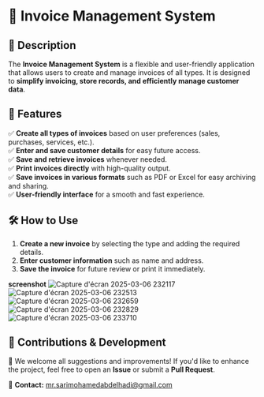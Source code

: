 # 🧾 Invoice Management System  

## 📌 Description  
The **Invoice Management System** is a flexible and user-friendly application that allows users to create and manage invoices of all types. It is designed to **simplify invoicing, store records, and efficiently manage customer data**.  

## 🚀 Features  
✅ **Create all types of invoices** based on user preferences (sales, purchases, services, etc.).  
✅ **Enter and save customer details** for easy future access.  
✅ **Save and retrieve invoices** whenever needed.  
✅ **Print invoices directly** with high-quality output.  
✅ **Save invoices in various formats** such as PDF or Excel for easy archiving and sharing.  
✅ **User-friendly interface** for a smooth and fast experience.  

## 🛠️ How to Use  
1. **Create a new invoice** by selecting the type and adding the required details.  
2. **Enter customer information** such as name and address.  
3. **Save the invoice** for future review or print it immediately.  

**screenshot**
![Capture d'écran 2025-03-06 232117](https://github.com/user-attachments/assets/3f54036e-69a7-4ec3-bbc6-bd9ae79a16ee)
![Capture d'écran 2025-03-06 232513](https://github.com/user-attachments/assets/efb9d09f-47ed-46ae-8151-9c0147d9cb56)
![Capture d'écran 2025-03-06 232659](https://github.com/user-attachments/assets/c0646dca-d89c-4cb0-ac57-606bd3aeaf31)
![Capture d'écran 2025-03-06 232829](https://github.com/user-attachments/assets/1d74c124-fb49-4366-a9db-c71dc5c52928)
![Capture d'écran 2025-03-06 233710](https://github.com/user-attachments/assets/5664581f-8a05-4815-a88e-5e0a2c9c69a4)


## 📌 Contributions & Development  
🔹 We welcome all suggestions and improvements! If you'd like to enhance the project, feel free to open an **Issue** or submit a **Pull Request**.  

📧 **Contact:** mr.sarimohamedabdelhadi@gmail.com
